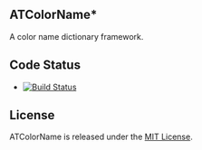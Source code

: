 ## ATColorName*

A color name dictionary framework.

## Code Status

* [![Build Status](https://api.travis-ci.org/Atrac613/ATColorName.png)](https://travis-ci.org/Atrac613/ATColorName)

## License

ATColorName is released under the [MIT License](http://www.opensource.org/licenses/MIT).

